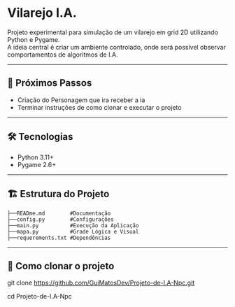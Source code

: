 # Vilarejo I.A.

Projeto experimental para simulação de um vilarejo em grid 2D utilizando Python e Pygame.  
A ideia central é criar um ambiente controlado, onde será possível observar comportamentos de algoritmos de I.A.

---

## 🔮 Próximos Passos

- Criação do Personagem que ira receber a ia
- Terminar instruções de como clonar e executar o projeto

---

## 🛠 Tecnologias

- Python 3.11+  
- Pygame  2.6+

---

## 🏗️ Estrutura do Projeto

```
├──READme.md        #Documentação
├──config.py        #Configurações
├──main.py          #Execução da Aplicação
├──mapa.py          #Grade Lógica e Visual
├──requerements.txt #Dependências
```

---

## 🚀 Como clonar o projeto

git clone https://github.com/GuiMatosDev/Projeto-de-I.A-Npc.git

cd Projeto-de-I.A-Npc



